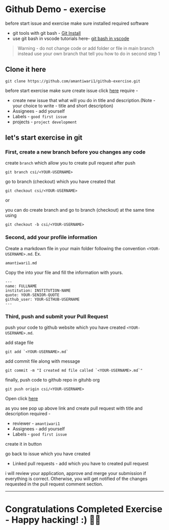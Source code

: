 # Github Demo - exercise

before start issue and exercise make sure installed required software

- git tools with git bash - [Git Install](https://www.atlassian.com/git/tutorials/install-git)
- use git bash in vscode tutorials here- [git bash in vscode](https://www.geeksforgeeks.org/how-to-integrate-git-bash-with-visual-studio-code/)

> Warning - do not change code or add folder or file in main branch instead use your own branch that tell you how to do in second step 1

## Clone it here

```shell
git clone https://github.com/amantiwari1/github-exercise.git
```

before start exercise make sure create issue click [here](https://github.com/amantiwari1/github-exercise/issues)
require -

- create new issue that what will you do in title and description.(Note - your choice to write - title and short description)
- Assignees - add yourself
- Labels - `good first issue`
- projects - `project development`

## let's start exercise in git

### First, create a new branch before you changes any code

create `branch` which allow you to create pull request after push

```shell
git branch csi/<YOUR-USERNAME>
```

go to branch (checkout) which you have created that

```shell
git checkout csi/<YOUR-USERNAME>
```

or

you can do create branch and go to branch (checkout) at the same time using

```
git checkout -b csi/<YOUR-USERNAME>
```

### Second, add your profile information

Create a markdown file in your main folder following the convention `<YOUR-USERNAME>.md`. Ex.

```filename
amantiwari1.md
```

Copy the into your file and fill the information with yours.

```
---
name: FULLNAME
institution: INSTITUTION-NAME
quote: YOUR-SENIOR-QUOTE
github_user: YOUR-GITHUB-USERNAME
---
```

### Third, push and submit your Pull Request

push your code to github website which you have created `<YOUR-USERNAME>.md`.

add stage file

```
git add `<YOUR-USERNAME>.md`
```

add commit file along with message

```
git commit -m "I created md file called `<YOUR-USERNAME>.md`"
```

finally, push code to github repo in gituhb org

```
git push origin csi/<YOUR-USERNAME>
```

Open click [here](https://github.com/amantiwari1/github-exercise)

as you see pop up above link and create pull request with title and description
required -

- reviewer - `amantiwari1`
- Assignees - add yourself
- Labels - `good first issue`

create it in button

go back to issue which you have created

- Linked pull requests - add which you have to created pull request

i will review your application, approve and merge your submission if everything is correct. Otherwise, you will get notified of the changes requested in the pull request comment section.

---

# Congratulations Completed Exercise - Happy hacking! :) 🎉🎉
